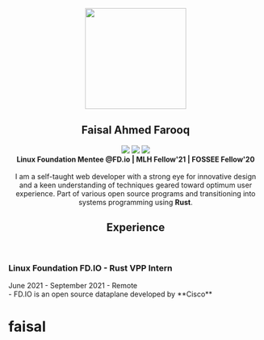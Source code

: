 <p align="center">
<img src="https://i.imgur.com/anSYWxV.png" width=200px height=200px>
<h2 align="center"> Faisal Ahmed Farooq </h2>
<p>
<p align="center">
  <a href="https://twitter.com/Felixfaisal46"><img src="https://img.shields.io/twitter/follow/Felixfaisal46?style=for-the-badge&logo=twitter&color=blue"></a>
  <a href="https://www.linkedin.com/in/faisal-ahmed-farooq-6395a0174/"><img src="https://img.shields.io/badge/-faisalahmedfarooq-blue?style=for-the-badge&logo=Linkedin&logoColor=white&link=https://www.linkedin.com/in/faisalahmedfarooq/"></a>
  <a href="https://github.com/felixfaisal"><img src="https://img.shields.io/github/followers/felixfaisal?label=follow&color=white&style=for-the-badge&logo=github"></a><br>  
<b>Linux Foundation Mentee @FD.io | MLH Fellow'21 | FOSSEE Fellow'20 </b> <br><br>
I am a self-taught web developer
with a strong eye for innovative
design and a keen understanding
of techniques geared toward
optimum user experience. Part of various open source programs and transitioning into systems programming using <b>Rust</b>. 
</p>

<h2 align="center">Experience</h2><br>

<h3>Linux Foundation FD.IO - Rust VPP Intern</h3>
June 2021 - September 2021 - Remote<br>
- FD.IO is an open source dataplane developed by **Cisco** 















# faisal
